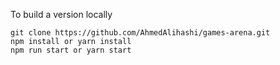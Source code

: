 To build a version locally
```
git clone https://github.com/AhmedAlihashi/games-arena.git
npm install or yarn install
npm run start or yarn start
```
